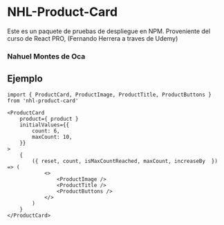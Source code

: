 # NHL-Product-Card

Este es un paquete de pruebas de despliegue en NPM. Proveniente del curso de React PRO, (Fernando Herrera a traves de Udemy)

### Nahuel Montes de Oca

## Ejemplo

```
import { ProductCard, ProductImage, ProductTitle, ProductButtons } from 'nhl-product-card'
```

```
<ProductCard 
    product={ product }
    initialValues={{
        count: 6,
        maxCount: 10,
    }}
>
    {
        ({ reset, count, isMaxCountReached, maxCount, increaseBy  }) => (
            <>
                <ProductImage />
                <ProductTitle />
                <ProductButtons />
            </>
        )
    }
</ProductCard>
```

